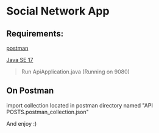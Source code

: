 # Social Network App

## Requirements:
[postman](https://www.postman.com/downloads/)

[Java SE 17](https://www.oracle.com/java/technologies/javase/jdk17-archive-downloads.html)

> Run ApiApplication.java (Running on 9080)

## On Postman
import collection located in postman directory named "API POSTS.postman_collection.json"

And enjoy :)
